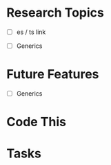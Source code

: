 # Research Topics
- [ ] es / ts link
- [ ] Generics


# Future Features
- [ ] Generics

# Code This


# Tasks
